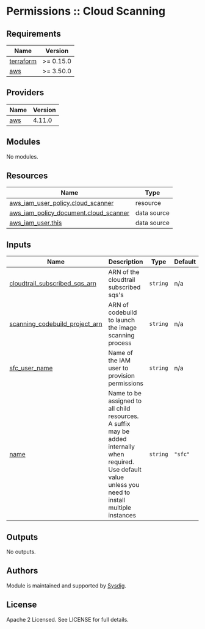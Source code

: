 # Permissions :: Cloud Scanning

<!-- BEGINNING OF PRE-COMMIT-TERRAFORM DOCS HOOK -->
## Requirements

| Name | Version |
|------|---------|
| <a name="requirement_terraform"></a> [terraform](#requirement\_terraform) | >= 0.15.0 |
| <a name="requirement_aws"></a> [aws](#requirement\_aws) | >= 3.50.0 |

## Providers

| Name | Version |
|------|---------|
| <a name="provider_aws"></a> [aws](#provider\_aws) | 4.11.0 |

## Modules

No modules.

## Resources

| Name | Type |
|------|------|
| [aws_iam_user_policy.cloud_scanner](https://registry.terraform.io/providers/hashicorp/aws/latest/docs/resources/iam_user_policy) | resource |
| [aws_iam_policy_document.cloud_scanner](https://registry.terraform.io/providers/hashicorp/aws/latest/docs/data-sources/iam_policy_document) | data source |
| [aws_iam_user.this](https://registry.terraform.io/providers/hashicorp/aws/latest/docs/data-sources/iam_user) | data source |

## Inputs

| Name | Description | Type | Default | Required |
|------|-------------|------|---------|:--------:|
| <a name="input_cloudtrail_subscribed_sqs_arn"></a> [cloudtrail\_subscribed\_sqs\_arn](#input\_cloudtrail\_subscribed\_sqs\_arn) | ARN of the cloudtrail subscribed sqs's | `string` | n/a | yes |
| <a name="input_scanning_codebuild_project_arn"></a> [scanning\_codebuild\_project\_arn](#input\_scanning\_codebuild\_project\_arn) | ARN of codebuild to launch the image scanning process | `string` | n/a | yes |
| <a name="input_sfc_user_name"></a> [sfc\_user\_name](#input\_sfc\_user\_name) | Name of the IAM user to provision permissions | `string` | n/a | yes |
| <a name="input_name"></a> [name](#input\_name) | Name to be assigned to all child resources. A suffix may be added internally when required. Use default value unless you need to install multiple instances | `string` | `"sfc"` | no |

## Outputs

No outputs.
<!-- END OF PRE-COMMIT-TERRAFORM DOCS HOOK -->

## Authors

Module is maintained and supported by [Sysdig](https://sysdig.com).

## License

Apache 2 Licensed. See LICENSE for full details.

